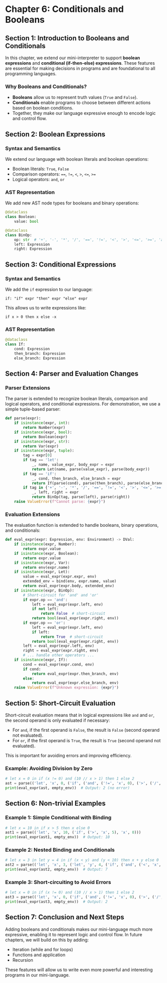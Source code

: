 # Chapter 6: Conditionals and Booleans

<!-- slide -->

## Section 1: Introduction to Booleans and Conditionals

In this chapter, we extend our mini-interpreter to support **boolean expressions** and **conditional (if-then-else) expressions**. These features are essential for making decisions in programs and are foundational to all programming languages.

<!-- slide -->

### Why Booleans and Conditionals?

- **Booleans** allow us to represent truth values (`True` and `False`).
- **Conditionals** enable programs to choose between different actions based on boolean conditions.
- Together, they make our language expressive enough to encode logic and control flow.

<!-- slide -->

## Section 2: Boolean Expressions

### Syntax and Semantics

We extend our language with boolean literals and boolean operations:

- Boolean literals: `True`, `False`
- Comparison operators: `==`, `!=`, `<`, `>`, `<=`, `>=`
- Logical operators: `and`, `or`

<!-- slide -->

### AST Representation

We add new AST node types for booleans and binary operations:

```python
@dataclass
class Boolean:
    value: bool

@dataclass
class BinOp:
    op: str  # '+', '-', '*', '/', '==', '!=', '<', '>', '<=', '>=', 'and', 'or'
    left: Expression
    right: Expression
```

<!-- slide -->

## Section 3: Conditional Expressions

### Syntax and Semantics

We add the `if` expression to our language:

```
if: "if" expr "then" expr "else" expr
```

This allows us to write expressions like:

```
if x > 0 then x else -x
```

<!-- slide -->

### AST Representation

```python
@dataclass
class If:
    cond: Expression
    then_branch: Expression
    else_branch: Expression
```

<!-- slide -->

## Section 4: Parser and Evaluation Changes

### Parser Extensions

The parser is extended to recognize boolean literals, comparison and logical operators, and conditional expressions. For demonstration, we use a simple tuple-based parser:

```python
def parse(expr):
    if isinstance(expr, int):
        return Number(expr)
    if isinstance(expr, bool):
        return Boolean(expr)
    if isinstance(expr, str):
        return Var(expr)
    if isinstance(expr, tuple):
        tag = expr[0]
        if tag == 'let':
            _, name, value_expr, body_expr = expr
            return Let(name, parse(value_expr), parse(body_expr))
        if tag == 'if':
            _, cond, then_branch, else_branch = expr
            return If(parse(cond), parse(then_branch), parse(else_branch))
        if tag in {'+', '-', '*', '/', '==', '!=', '<', '>', '<=', '>=', 'and', 'or'}:
            _, left, right = expr
            return BinOp(tag, parse(left), parse(right))
    raise ValueError(f"Cannot parse: {expr}")
```

<!-- slide -->

### Evaluation Extensions

The evaluation function is extended to handle booleans, binary operations, and conditionals:

```python
def eval_expr(expr: Expression, env: Environment) -> DVal:
    if isinstance(expr, Number):
        return expr.value
    if isinstance(expr, Boolean):
        return expr.value
    if isinstance(expr, Var):
        return env(expr.name)
    if isinstance(expr, Let):
        value = eval_expr(expr.expr, env)
        extended_env = bind(env, expr.name, value)
        return eval_expr(expr.body, extended_env)
    if isinstance(expr, BinOp):
        # Short-circuit for 'and' and 'or'
        if expr.op == 'and':
            left = eval_expr(expr.left, env)
            if not left:
                return False  # short-circuit
            return bool(eval_expr(expr.right, env))
        if expr.op == 'or':
            left = eval_expr(expr.left, env)
            if left:
                return True  # short-circuit
            return bool(eval_expr(expr.right, env))
        left = eval_expr(expr.left, env)
        right = eval_expr(expr.right, env)
        # ... handle other operators ...
    if isinstance(expr, If):
        cond = eval_expr(expr.cond, env)
        if cond:
            return eval_expr(expr.then_branch, env)
        else:
            return eval_expr(expr.else_branch, env)
    raise ValueError(f"Unknown expression: {expr}")
```

<!-- slide -->

## Section 5: Short-Circuit Evaluation

Short-circuit evaluation means that in logical expressions like `and` and `or`, the second operand is only evaluated if necessary:

- For `and`, if the first operand is `False`, the result is `False` (second operand not evaluated).
- For `or`, if the first operand is `True`, the result is `True` (second operand not evaluated).

This is important for avoiding errors and improving efficiency.

<!-- slide -->

### Example: Avoiding Division by Zero

```python
# let x = 0 in if (x != 0) and (10 // x > 1) then 1 else 2
ast = parse(('let', 'x', 0, ('if', ('and', ('!=', 'x', 0), ('>', ('/', 10, 'x'), 1)), 1, 2)))
print(eval_expr(ast, empty_env))  # Output: 2 (no error)
```

<!-- slide -->

## Section 6: Non-trivial Examples

### Example 1: Simple Conditional with Binding

```python
# let x = 10 in if x > 5 then x else 0
ast1 = parse(('let', 'x', 10, ('if', ('>', 'x', 5), 'x', 0)))
print(eval_expr(ast1, empty_env))  # Output: 10
```

<!-- slide -->

### Example 2: Nested Binding and Conditionals

```python
# let x = 3 in let y = 4 in if (x < y) and (y < 10) then x + y else 0
ast2 = parse(('let', 'x', 3, ('let', 'y', 4, ('if', ('and', ('<', 'x', 'y'), ('<', 'y', 10)), ('+', 'x', 'y'), 0))))
print(eval_expr(ast2, empty_env))  # Output: 7
```

<!-- slide -->

### Example 3: Short-circuiting to Avoid Errors

```python
# let x = 0 in if (x != 0) and (10 // x > 1) then 1 else 2
ast3 = parse(('let', 'x', 0, ('if', ('and', ('!=', 'x', 0), ('>', ('/', 10, 'x'), 1)), 1, 2)))
print(eval_expr(ast3, empty_env))  # Output: 2
```

<!-- slide -->

## Section 7: Conclusion and Next Steps

Adding booleans and conditionals makes our mini-language much more expressive, enabling it to represent logic and control flow. In future chapters, we will build on this by adding:

- Iteration (while and for loops)
- Functions and application
- Recursion

These features will allow us to write even more powerful and interesting programs in our mini-language.
